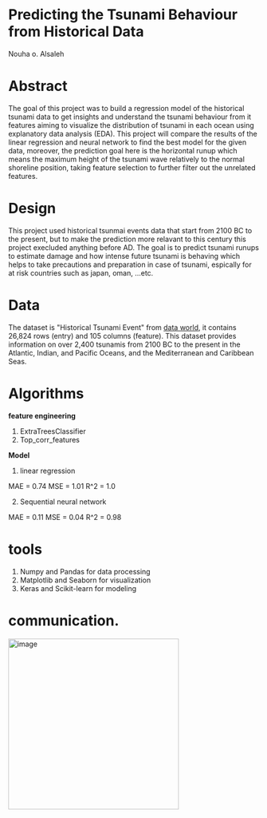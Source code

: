# Predicting the Tsunami Behaviour from Historical Data

Nouha o. Alsaleh
# Abstract

The goal of this project was to build a regression model of the historical tsunami data to get insights and understand the tsunami behaviour from it features aiming to visualize the distribution of tsunami in each ocean using explanatory data analysis (EDA). This project will compare the results of the linear regression and neural network to find the best model for the given data, moreover, the prediction goal here is the horizontal runup which means the maximum height of the tsunami wave relatively to the normal shoreline position, taking feature selection to further filter out the unrelated features.

# Design

This project used historical tsunmai events data that start from 2100 BC to the present, but to make the prediction more relavant to this century this project execluded anything before AD. The goal is to predict tsunami runups to estimate damage and how intense future tsunami is behaving which helps to take precautions and preparation in case of tsunami, espically for at risk countries such as japan, oman, ...etc.


# Data 

The dataset is "Historical Tsunami Event" from [data world](https://data.world/dhs/), it contains  26,824 rows (entry) and 105 columns (feature). This dataset provides information on over 2,400 tsunamis from 2100 BC to the present in the Atlantic, Indian, and Pacific Oceans, and the Mediterranean and Caribbean Seas. 

# Algorithms

**feature engineering**

1. ExtraTreesClassifier
2. Top_corr_features

**Model**

1. linear regression

MAE =  0.74
MSE =  1.01
R^2 =  1.0

2. Sequential neural network

MAE =  0.11
MSE =  0.04
R^2 =  0.98


# tools
1. Numpy and Pandas for data processing
2. Matplotlib and Seaborn for visualization
3. Keras and Scikit-learn for modeling


# communication.
<img width="342" alt="image" src="https://user-images.githubusercontent.com/86769038/146331485-ffd08959-8a9c-427a-bddb-523009420c16.png">

